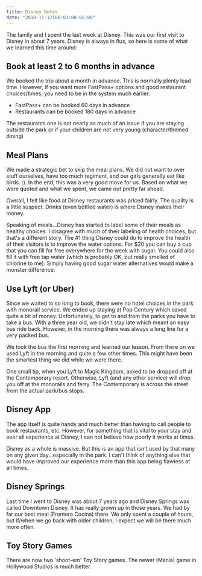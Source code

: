 ```yaml
---
title: Disney Notes
date: "2018-11-12T06:03:00-05:00"
---
```


The family and I spent the last week at Disney. This was our first visit to Disney in about 7 years. Disney is always in flux, so here is some of what we learned this time around:

## Book at least 2 to 6 months in advance

We booked the trip about a month in advance. This is normally plenty lead time. However, if you want more FastPass+ options and good restaurant choices/times, you need to be in the system much earlier.

- FastPass+ can be booked 60 days in advance
- Restaurants can be booked 180 days in advance

The restaurants one is not nearly as much of an issue if you are staying outside the park or if your children are not very young (character/themed dining)

## Meal Plans

We made a strategic bet to skip the meal plans. We did not want to over stuff ourselves, have too much regiment, and our girls generally eat like birds. :). In the end, this was a very good move for us. Based on what we were quoted and what we spent, we came out pretty far ahead.

Overall, I felt like food at Disney restaurants was priced fairly. The quality is a little suspect. Drinks (even bottled water) is where Disney makes their money.

Speaking of meals...Disney has started to label some of their meals as healthy choices. I disagree with much of their labeling of health choices, but that's a different story. The #1 thing Disney could do to improve the health of their visitors is to improve the water options. For \$20 you can buy a cup that you can fill for free everywhere for the week with sugar. You could also fill it with free tap water (which is probably OK, but really smelled of chlorine to me). Simply having good sugar water alternatives would make a monster difference.

## Use Lyft (or Uber)

Since we waited to so long to book, there were no hotel choices in the park with monorail service. We ended up staying at Pop Century which saved quite a bit of money. Unfortunately, to get to and from the parks you have to take a bus. With a three year old, we didn't stay late which meant an easy bus ride back. However, in the morning there was always a long line for a very packed bus.

We took the bus the first morning and learned our lesson. From there on we used Lyft in the morning and quite a few other times. This might have been the smartest thing we did while we were there.

One small tip, when you Lyft to Magic Kingdom, asked to be dropped off at the Contemporary resort. Otherwise, Lyft (and any other service) will drop you off at the monorails and ferry. The Contemporary is across the street from the actual park/bus stops.

## Disney App

The app itself is quite handy and much better than having to call people to book restaurants, etc. However, for something that is vital to your stay and over all experience at Disney, I can not believe how poorly it works at times.

Disney as a whole is massive. But this is an app that isn't used by that many on any given day...especially in the park. I can't think of anything else that would have improved our experience more than this app being flawless at all times.

## Disney Springs

Last time I went to Disney was about 7 years ago and Disney Springs was called Downtown Disney. It has really grown up in those years. We had by far our best meal (Frontera Cocina) there. We only spent a couple of hours, but if/when we go back with older children, I expect we will be there much more often.

## Toy Story Games

There are now two 'shoot-em' Toy Story games. The newer (Mania) game in Hollywood Studios is much better.
